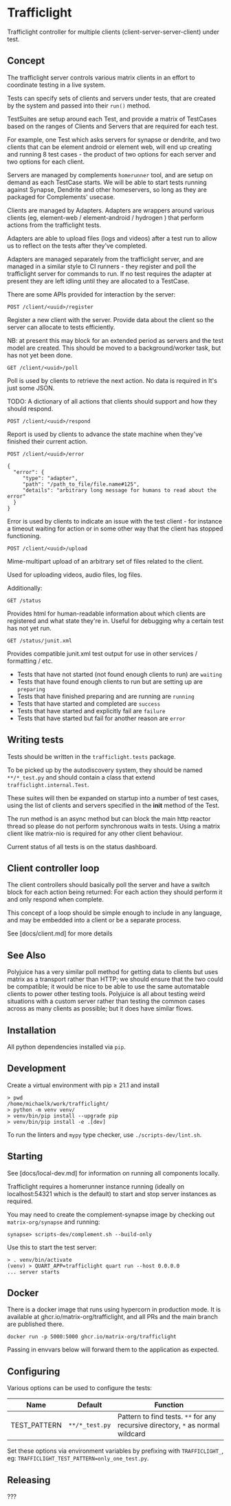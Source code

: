 # Trafficlight

Trafficlight controller for multiple clients (client-server-server-client) under test.

## Concept

The trafficlight server controls various matrix clients in an effort to coordinate testing in a live system.

Tests can specify sets of clients and servers under tests, that are created by the system and passed into their `run()` method.

TestSuites are setup around each Test, and provide a matrix of TestCases based on the ranges of Clients and Servers that are required for each test.

For example, one Test which asks servers for synapse or dendrite, and two clients that can be element android or element web, will end up creating and running 8 test cases - the product of two options for each server and two options for each client.

Servers are managed by complements `homerunner` tool, and are setup on demand as each TestCase starts. We will be able to start tests running against Synapse, Dendrite and other homeservers, so long as they are packaged for Complements' usecase.

Clients are managed by Adapters. Adapters are wrappers around various clients (eg, element-web / element-android / hydrogen ) that perform actions from the trafficlight tests.

Adapters are able to upload files (logs and videos) after a test run to allow us to reflect on the tests after they've completed.

Adapters are managed separately from the trafficlight server, and are managed in a similar style to CI runners - they register and poll the trafficlight server for commands to run. If no test requires the adapter at present they are left idling until they are allocated to a TestCase.

There are some APIs provided for interaction by the server:

`POST /client/<uuid>/register`

Register a new client with the server. Provide data about the client so the server can allocate to tests efficiently.

NB: at present this may block for an extended period as servers and the test model are created. This should be moved to a background/worker task, but has not yet been done.

`GET /client/<uuid>/poll`

Poll is used by clients to retrieve the next action. No data is required in It's just some JSON.

TODO: A dictionary of all actions that clients should support and how they should respond.

`POST /client/<uuid>/respond`

Report is used by clients to advance the state machine when they've finished their current action.

`POST /client/<uuid>/error`

```
{
  "error": { 
     "type": "adapter",
     "path": "/path_to_file/file.name#125",
     "details": "arbitrary long message for humans to read about the error"
  }
}
```

Error is used by clients to indicate an issue with the test client - for instance a timeout waiting for action or in some other way that the client has stopped functioning.

`POST /client/<uuid>/upload`

Mime-multipart upload of an arbitrary set of files related to the client.

Used for uploading videos, audio files, log files.

Additionally:

`GET /status`

Provides html for human-readable information about which clients are registered and what state they're in. Useful for debugging why a certain test has not yet run.

`GET /status/junit.xml`

Provides compatible junit.xml test output for use in other services / formatting / etc.

 * Tests that have not started (not found enough clients to run) are `waiting`
 * Tests that have found enough clients to run but are setting up are `preparing`
 * Tests that have finished preparing and are running are `running`
 * Tests that have started and completed are `success`
 * Tests that have started and explicitly fail are `failure`
 * Tests that have started but fail for another reason are `error`

## Writing tests

Tests should be written in the `trafficlight.tests` package.

To be picked up by the autodiscovery system, they should be named `**/*_test.py` and should contain a class that extend `trafficlight.internal.Test`.

These suites will then be expanded on startup into a number of test cases, using the list of clients and servers specified in the __init__ method of the Test.

The run method is an async method but can block the main http reactor thread so please do not perform synchronous waits in tests. Using a matrix client like matrix-nio is required for any other client behaviour.

Current status of all tests is on the status dashboard.

## Client controller loop

The client controllers should basically poll the server and have a switch block for each action being returned: For each action they should perform it and only respond when complete.

This concept of a loop should be simple enough to include in any language, and may be embedded into a client or be a separate process.

See [docs/client.md] for more details

## See Also

Polyjuice has a very similar poll method for getting data to clients but uses matrix as a transport rather than HTTP; we should ensure that the two could be compatible; it would be nice to be able to use the same automatable clients to power other testing tools. Polyjuice is all about testing weird situations with a custom server rather than testing the common cases across as many clients as possible; but it does have similar flows.

## Installation

All python dependencies installed via `pip`.

## Development

Create a virtual environment with pip ≥ 21.1 and install
```shell
> pwd
/home/michaelk/work/trafficlight/
> python -m venv venv/
> venv/bin/pip install --upgrade pip
> venv/bin/pip install -e .[dev]
```


To run the linters and `mypy` type checker, use `./scripts-dev/lint.sh`.

## Starting

See [docs/local-dev.md] for information on running all components locally.

Trafficlight requires a homerunner instance running (ideally on localhost:54321 which is the default) to start and stop server instances as required.

You may need to create the complement-synapse image by checking out `matrix-org/synapse` and running:

`synapse> scripts-dev/complement.sh --build-only`

Use this to start the test server:
```shell
> . venv/bin/activate
(venv) > QUART_APP=trafficlight quart run --host 0.0.0.0
... server starts
```

## Docker

There is a docker image that runs using hypercorn in production mode. It is available at ghcr.io/matrix-org/trafficlight, and all PRs and the main branch are published there.

`docker run -p 5000:5000 ghcr.io/matrix-org/trafficlight`

Passing in envvars below will forward them to the application as expected.

## Configuring

Various options can be used to configure the tests:

| Name          | Default                      | Function |
| ----          | -------                      | -------- |
| TEST\_PATTERN | `**/*_test.py`          | Pattern to find tests. `**` for any recursive directory, `*` as normal wildcard |

Set these options via environment variables by prefixing with `TRAFFICLIGHT_`, eg: `TRAFFICLIGHT_TEST_PATTERN=only_one_test.py`.

## Releasing

???
